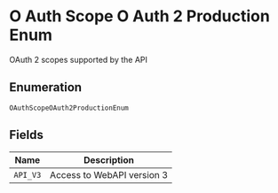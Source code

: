
# O Auth Scope O Auth 2 Production Enum

OAuth 2 scopes supported by the API

## Enumeration

`OAuthScopeOAuth2ProductionEnum`

## Fields

| Name | Description |
|  --- | --- |
| `API_V3` | Access to WebAPI version 3 |

